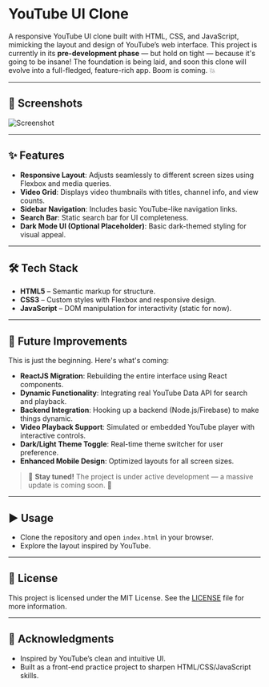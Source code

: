 # YouTube UI Clone

A responsive YouTube UI clone built with HTML, CSS, and JavaScript, mimicking the layout and design of YouTube’s web interface. This project is currently in its **pre-development phase** — but hold on tight — because it's going to be insane! The foundation is being laid, and soon this clone will evolve into a full-fledged, feature-rich app. Boom is coming. 💥

---

## 📸 Screenshots

![Screenshot](https://github.com/22Arjun/YouTube-UI-Clone/blob/main/Screenshot.png)

---

## ✨ Features

- **Responsive Layout**: Adjusts seamlessly to different screen sizes using Flexbox and media queries.
- **Video Grid**: Displays video thumbnails with titles, channel info, and view counts.
- **Sidebar Navigation**: Includes basic YouTube-like navigation links.
- **Search Bar**: Static search bar for UI completeness.
- **Dark Mode UI (Optional Placeholder)**: Basic dark-themed styling for visual appeal.

---

## 🛠️ Tech Stack

- **HTML5** – Semantic markup for structure.
- **CSS3** – Custom styles with Flexbox and responsive design.
- **JavaScript** – DOM manipulation for interactivity (static for now).

---

## 🚀 Future Improvements

This is just the beginning. Here's what's coming:

- **ReactJS Migration**: Rebuilding the entire interface using React components.
- **Dynamic Functionality**: Integrating real YouTube Data API for search and playback.
- **Backend Integration**: Hooking up a backend (Node.js/Firebase) to make things dynamic.
- **Video Playback Support**: Simulated or embedded YouTube player with interactive controls.
- **Dark/Light Theme Toggle**: Real-time theme switcher for user preference.
- **Enhanced Mobile Design**: Optimized layouts for all screen sizes.

> 📢 **Stay tuned!** The project is under active development — a massive update is coming soon. 🚀

---

## ▶️ Usage

- Clone the repository and open `index.html` in your browser.
- Explore the layout inspired by YouTube.

---

## 📄 License

This project is licensed under the MIT License. See the [LICENSE](LICENSE) file for more information.

---

## 🙏 Acknowledgments

- Inspired by YouTube’s clean and intuitive UI.
- Built as a front-end practice project to sharpen HTML/CSS/JavaScript skills.
